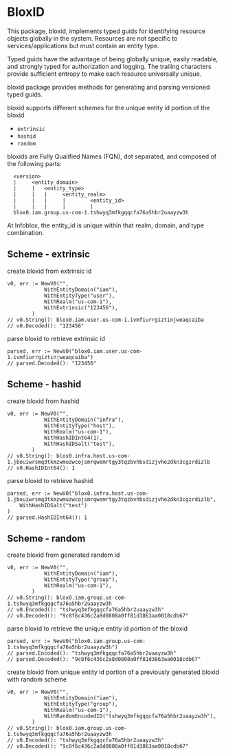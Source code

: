 # BloxID

This package, bloxid, implements typed guids for identifying resource objects globally in the system. Resources are not specific to services/applications but must contain an entity type.

Typed guids have the advantage of being globally unique, easily readable, and strongly typed for authorization and logging. The trailing characters provide sufficient entropy to make each resource universally unique.

bloxid package provides methods for generating and parsing versioned typed guids.

bloxid supports different schemes for the unique entity id portion of the bloxid
- `extrinsic`
- `hashid`
- `random`

bloxids are Fully Qualified Names (FQN), dot separated, and composed of the following parts:
```
  <version>
  |     <entity_domain>
  |     |   <entity_type>
  |     |   |     <entity_realm>
  |     |   |     |        <entity_id>
  |     |   |     |        |
  blox0.iam.group.us-com-1.tshwyq3mfkgqqcfa76a5hbr2uaayzw3h
```

At Infoblox, the entity_id is unique within that realm, domain, and type combination.

## Scheme - extrinsic

create bloxid from extrinsic id
```golang
v0, err := NewV0("",
            WithEntityDomain("iam"),
            WithEntityType("user"),
            WithRealm("us-com-1"),
            WithExtrinsic("123456"),
        )
// v0.String(): blox0.iam.user.us-com-1.ivmfiurrgiztinjweaqcaiba
// v0.Decoded(): "123456"
```

parse bloxid to retrieve extrinsic id
```golang
parsed, err := NewV0("blox0.iam.user.us-com-1.ivmfiurrgiztinjweaqcaiba")
// parsed.Decoded(): "123456"
```


## Scheme - hashid

create bloxid from hashid
```golang
v0, err := NewV0("",
            WithEntityDomain("infra"),
            WithEntityType("host"),
            WithRealm("us-com-1"),
            WithHashIDInt64(1),
            WithHashIDSalt("test"),
        )
// v0.String(): blox0.infra.host.us-com-1.jbeuiwrsmq3tkmzwmuzwcojsmrqwemrtgy3tqzbvhbsdizjvhe2dkn3cgzrdizlb
// v0.HashIDInt64(): 1
```

parse bloxid to retrieve hashid
```golang
parsed, err := NewV0("blox0.infra.host.us-com-1.jbeuiwrsmq3tkmzwmuzwcojsmrqwemrtgy3tqzbvhbsdizjvhe2dkn3cgzrdizlb",
    WithHashIDSalt("test")
)
// parsed.HashIDInt64(): 1
```


## Scheme - random

create bloxid from generated random id
```golang
v0, err := NewV0("",
            WithEntityDomain("iam"),
            WithEntityType("group"),
            WithRealm("us-com-1"),
        )
// v0.String(): blox0.iam.group.us-com-1.tshwyq3mfkgqqcfa76a5hbr2uaayzw3h
// v0.Encoded(): "tshwyq3mfkgqqcfa76a5hbr2uaayzw3h"
// v0.Decoded(): "9c8f6c436c2a8d0808a0ff81d3863aa0018cdb67"
```

parse bloxid to retrieve the unique entity id portion of the bloxid
```golang
parsed, err := NewV0("blox0.iam.group.us-com-1.tshwyq3mfkgqqcfa76a5hbr2uaayzw3h")
// parsed.Encoded(): "tshwyq3mfkgqqcfa76a5hbr2uaayzw3h"
// parsed.Decoded(): "9c8f6c436c2a8d0808a0ff81d3863aa0018cdb67"
```

create bloxid from unique entity id portion of a previously generated bloxid with random scheme
```
v0, err := NewV0("",
            WithEntityDomain("iam"),
            WithEntityType("group"),
            WithRealm("us-com-1"),
            WithRandomEncodedID("tshwyq3mfkgqqcfa76a5hbr2uaayzw3h"),
        )
// v0.String(): blox0.iam.group.us-com-1.tshwyq3mfkgqqcfa76a5hbr2uaayzw3h
// v0.Encoded(): "tshwyq3mfkgqqcfa76a5hbr2uaayzw3h"
// v0.Decoded(): "9c8f6c436c2a8d0808a0ff81d3863aa0018cdb67"
```


